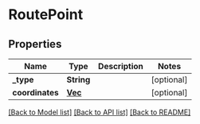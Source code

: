 # RoutePoint

## Properties
Name | Type | Description | Notes
------------ | ------------- | ------------- | -------------
**_type** | **String** |  | [optional] 
**coordinates** | [**Vec<Value>**](Value.md) |  | [optional] 

[[Back to Model list]](../README.md#documentation-for-models) [[Back to API list]](../README.md#documentation-for-api-endpoints) [[Back to README]](../README.md)


